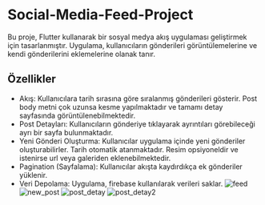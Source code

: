 # Social-Media-Feed-Project

Bu proje, Flutter kullanarak bir sosyal medya akış uygulaması geliştirmek için tasarlanmıştır. Uygulama, kullanıcıların gönderileri görüntülemelerine ve kendi gönderilerini eklemelerine olanak tanır.

## Özellikler
- Akış: Kullanıcılara tarih sırasına göre sıralanmış gönderileri gösterir. Post body metni çok uzunsa kesme yapılmaktadır ve tamamı detay sayfasında görüntülenebilmektedir.
- Post Detayları: Kullanıcıların gönderiye tıklayarak ayrıntıları görebileceği ayrı bir sayfa bulunmaktadır.
- Yeni Gönderi Oluşturma: Kullanıcılar uygulama içinde yeni gönderiler oluşturabilirler. Tarih otomatik atanmaktadır. Resim opsiyoneldir ve istenirse url veya galeriden eklenebilmektedir.
- Pagination (Sayfalama): Kullanıcılar akışta kaydırdıkça ek gönderiler yüklenir.
- Veri Depolama: Uygulama, firebase kullanılarak verileri saklar.
![feed](https://github.com/havva-nur-ezginci/Social-Media-Feed-Project/assets/62055621/8f687abb-2e12-47d0-a2af-2eb9ad808701) ![new_post](https://github.com/havva-nur-ezginci/Social-Media-Feed-Project/assets/62055621/11a3914b-ad61-44de-8e3a-715129ffe2b9) ![post_detay](https://github.com/havva-nur-ezginci/Social-Media-Feed-Project/assets/62055621/51b8e7bd-625a-4fc2-9567-2e730beb8ef2) ![post_detay2](https://github.com/havva-nur-ezginci/Social-Media-Feed-Project/assets/62055621/ac6da9bd-0970-42ad-9f7c-c3bd52b5fcdb)
